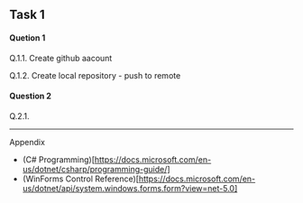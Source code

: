## Task 1

#### Quetion 1

Q.1.1.  Create github aacount

Q.1.2.  Create local repository - push to remote


#### Question 2


Q.2.1. 



<hr/>

Appendix

* (C# Programming)[https://docs.microsoft.com/en-us/dotnet/csharp/programming-guide/]
* (WinForms Control Reference)[https://docs.microsoft.com/en-us/dotnet/api/system.windows.forms.form?view=net-5.0]